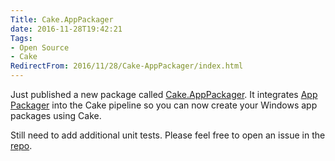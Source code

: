 ```yaml
---
Title: Cake.AppPackager
date: 2016-11-28T19:42:21
Tags:
- Open Source
- Cake
RedirectFrom: 2016/11/28/Cake-AppPackager/index.html
---
```


Just published a new package called [Cake.AppPackager](https://www.nuget.org/packages/Cake.AppPackager/). It integrates [App Packager](https://goo.gl/2g25OD) into the Cake pipeline so you can now create your Windows app packages using Cake.

Still need to add additional unit tests. Please feel free to open an issue in the [repo](https://github.com/phillipsj/Cake.AppPackager).
